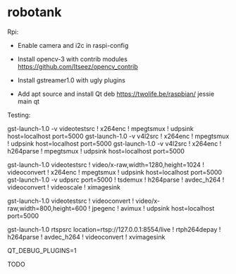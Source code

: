# robotank

Rpi:
* Enable camera and i2c in raspi-config

* Install opencv-3 with contrib modules https://github.com/Itseez/opencv_contrib

* Install gstreamer1.0 with ugly plugins

* Add apt source and install Qt
    deb https://twolife.be/raspbian/ jessie main qt

Testing:

  gst-launch-1.0 -v videotestsrc ! x264enc ! mpegtsmux ! udpsink host=localhost port=5000
  gst-launch-1.0 -v v4l2src ! x264enc ! mpegtsmux ! udpsink host=localhost port=5000
  gst-launch-1.0 -v v4l2src ! x264enc ! h264parse ! mpegtsmux ! udpsink host=localhost port=5000

  gst-launch-1.0 videotestsrc ! video/x-raw,width=1280,height=1024 ! videoconvert ! x264enc ! mpegtsmux ! udpsink host=localhost port=5000
  gst-launch-1.0 -v udpsrc port=5000 ! tsdemux ! h264parse ! avdec_h264 ! videoconvert ! videoscale ! ximagesink

  gst-launch-1.0 videotestsrc ! videoconvert ! video/x-raw,width=800,height=600 ! jpegenc ! avimux ! udpsink host=localhost port=5000


  gst-launch-1.0 rtspsrc location=rtsp://127.0.0.1:8554/live ! rtph264depay ! h264parse ! avdec_h264 ! videoconvert ! xvimagesink

  QT_DEBUG_PLUGINS=1 <application>

TODO


